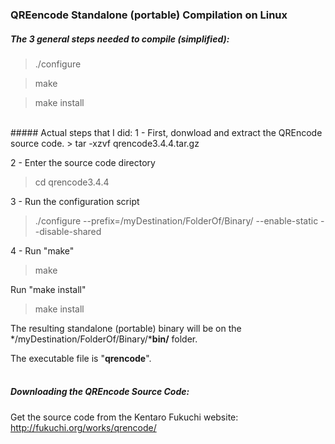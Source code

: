 ### QREencode Standalone (portable) Compilation on Linux

##### The 3 general steps needed to compile (simplified):
> ./configure

> make

> make install

<br>
##### Actual steps that I did:
1 - First, donwload and extract the QREncode source code.
> tar  -xzvf  qrencode3.4.4.tar.gz

2 - Enter the source code directory
> cd qrencode3.4.4

3 - Run the configuration script
> ./configure --prefix=/myDestination/FolderOf/Binary/  --enable-static  --disable-shared

4 - Run "make"
> make

Run "make install"
> make install

The resulting standalone (portable) binary will be on the */myDestination/FolderOf/Binary/***bin/** folder.

The executable file is "**qrencode**".
<br>
<br>
##### Downloading the QREncode Source Code:
Get the source code from the Kentaro Fukuchi website: http://fukuchi.org/works/qrencode/

<br>


